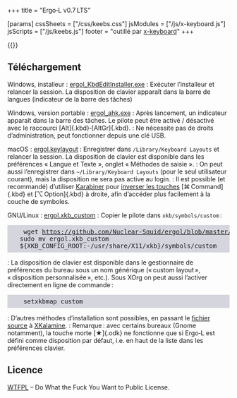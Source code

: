 +++
title = "Ergo‑L v0.7 LTS"

[params]
cssSheets = ["/css/keebs.css"]
jsModules = ["/js/x-keyboard.js"]
jsScripts = ["/js/keebs.js"]
footer = "outillé par [x-keyboard](https://onedeadkey.github.io/x-keyboard)"
+++


<style>
  dt { font-weight: bold; }
  dd p { margin: 0.2em 0; }
  code { font-family: monospace; }
  pre { background-color: #6684; padding: 0.5em 2em; }
</style>

{{<x-keyboard name="Ergo‑L" data="ergol" class="odk">}}


Téléchargement
--------------------------------------------------------------------------------

Windows, installeur : [ergol_KbdEditInstaller.exe][]
: Exécuter l’installeur et relancer la session. La disposition de clavier
apparaît dans la barre de langues (indicateur de la barre des tâches)

Windows, version portable : [ergol_ahk.exe][]
: Après lancement, un indicateur apparaît dans la barre des tâches. Le pilote
peut être activé / désactivé avec le raccourci [Alt]{.kbd}‑[AltGr]{.kbd}.
: Ne nécessite pas de droits d’administration, peut fonctionner depuis une clé USB.

macOS : [ergol.keylayout][]
: Enregistrer dans `/Library/Keyboard Layouts` et relancer la session. La
disposition de clavier est disponible dans les préférences « Langue et Texte »,
onglet « Méthodes de saisie ».
: On peut aussi l’enregistrer dans `~/Library/Keyboard Layouts` (pour le seul
utilisateur courant), mais la disposition ne sera pas active au login.
: Il est possible (et recommandé) d’utiliser [Karabiner][] pour [inverser les
touches](karabiner_settings.png) [⌘ Command]{.kbd} et [⌥ Option]{.kbd} à droite,
afin d’accéder plus facilement à la couche de symboles.

GNU/Linux : [ergol.xkb_custom][]
: Copier le pilote dans `xkb/symbols/custom` : <pre>
    wget https://github.com/Nuclear-Squid/ergol/blob/master/0_7_0/ergol.xkb_custom
    sudo mv ergol.xkb_custom ${XKB_CONFIG_ROOT:-/usr/share/X11/xkb}/symbols/custom </pre>
: La disposition de clavier est disponible dans le gestionnaire de préférences du
bureau sous un nom générique (« custom layout », « disposition personnalisée »,
etc.). Sous XOrg on peut aussi l’activer directement en ligne de commande : <pre>
    setxkbmap custom </pre>
: D’autres méthodes d’installation sont possibles, en passant le [fichier
source][] à [XKalamine][].
: Remarque : avec certains bureaux (Gnome notamment), la touche morte [★]{.odk}
ne fonctionne que si Ergo‑L est défini comme disposition par défaut, i.e. en
haut de la liste dans les préférences clavier.


Licence
--------------------------------------------------------------------------------

[WTFPL](http://wtfpl.net/) – Do What the Fuck You Want to Public License.


[fichier source]:             /layouts/ergol.toml
[ergol_KbdEditInstaller.exe]: https://github.com/Nuclear-Squid/ergol/raw/main/0_7_0/ergol_KbdEditInstaller.exe
[ergol_ahk.exe]:              https://github.com/Nuclear-Squid/ergol/raw/main/0_7_0/ergol_ahk.exe
[ergol.keylayout]:            https://github.com/Nuclear-Squid/ergol/raw/main/0_7_0/ergol.keylayout
[ergol.xkb_custom]:           https://github.com/Nuclear-Squid/ergol/raw/main/0_7_0/ergol.xkb_custom
[XKalamine]:                  https://github.com/OneDeadKey/kalamine#xkalamine
[Karabiner]:                  https://karabiner-elements.pqrs.org
